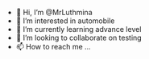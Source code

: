 - 👋 Hi, I’m @MrLuthmina
- 👀 I’m interested in automobile 
- 🌱 I’m currently learning advance level
- 💞️ I’m looking to collaborate on testing 
- 📫 How to reach me ...

<!---
MrLuthmina/MrLuthmina is a ✨ special ✨ repository because its `README.md` (this file) appears on your GitHub profile.
You can click the Preview link to take a look at your changes.
--->

